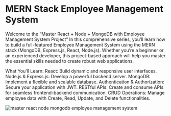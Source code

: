 # MERN Stack Employee Management System

Welcome to the “Master React + Node + MongoDB with Employee Management System Project” In this comprehensive series, you’ll learn how to build a full-featured Employee Management System using the MERN stack (MongoDB, Express.js, React, Node.js). Whether you’re a beginner or an experienced developer, this project-based approach will help you master the essential skills needed to create robust web applications.

What You’ll Learn:
React: Build dynamic and responsive user interfaces.
Node.js & Express.js: Develop a powerful backend server.
MongoDB: Implement a flexible and scalable database.
Authentication & Authorization: Secure your application with JWT.
RESTful APIs: Create and consume APIs for seamless frontend-backend communication.
CRUD Operations: Manage employee data with Create, Read, Update, and Delete functionalities.


![master react node mongodb employee management system](https://github.com/user-attachments/assets/bdddc3f8-c171-41ce-b4e3-79e9f90865ce)
